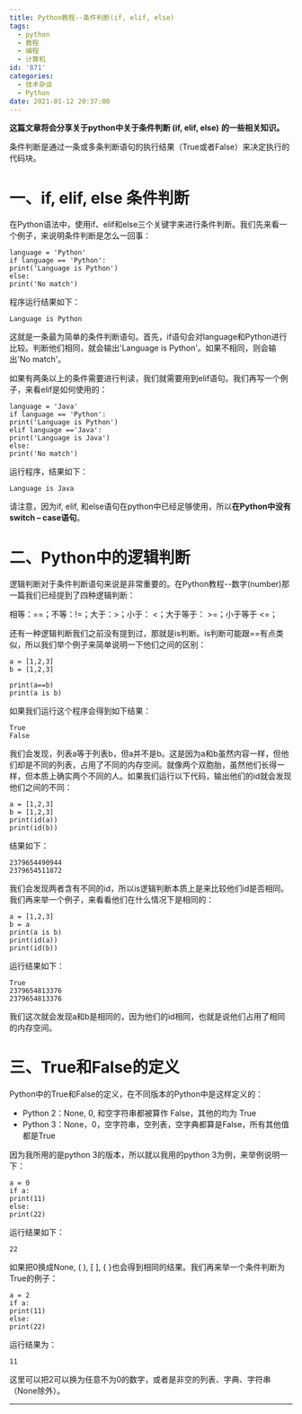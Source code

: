 ```yaml
---
title: Python教程--条件判断(if, elif, else)
tags:
  - python
  - 教程
  - 编程
  - 计算机
id: '871'
categories:
  - 技术杂谈
  - Python
date: 2021-01-12 20:37:00
---
```


**这篇文章将会分享关于python中关于条件判断 (if, elif, else)** **的一些相关知识。**
<!-- more -->
条件判断是通过一条或多条判断语句的执行结果（True或者False）来决定执行的代码块。

# **一、if, elif, else 条件判断**

在Python语法中，使用if、elif和else三个关键字来进行条件判断。我们先来看一个例子，来说明条件判断是怎么一回事：

```
language = 'Python'
if language == 'Python':
print('Language is Python')
else:
print('No match')
```

程序运行结果如下：

```
Language is Python
```

这就是一条最为简单的条件判断语句。首先，if语句会对language和Python进行比较。判断他们相同，就会输出'Language is Python'。如果不相同，则会输出'No match'。

如果有两条以上的条件需要进行判读，我们就需要用到elif语句。我们再写一个例子，来看elif是如何使用的：

```
language = 'Java'
if language == 'Python':
print('Language is Python')
elif language =='Java': 
print('Language is Java')
else:
print('No match')
```

运行程序，结果如下：

```
Language is Java
```

请注意，因为if, elif, 和else语句在python中已经足够使用，所以**在Python中没有switch – case语句**。

# **二、Python中的逻辑判断**

逻辑判断对于条件判断语句来说是非常重要的。在Python教程--数字(number)那一篇我们已经提到了四种逻辑判断：

相等：==；不等：!=；大于：>；小于： <；大于等于： >=；小于等于 <=；

还有一种逻辑判断我们之前没有提到过，那就是is判断。is判断可能跟==有点类似，所以我们举个例子来简单说明一下他们之间的区别：

```
a = [1,2,3]
b = [1,2,3]

print(a==b)
print(a is b)
```

如果我们运行这个程序会得到如下结果：

```
True
False
```

我们会发现，列表a等于列表b，但a并不是b。这是因为a和b虽然内容一样，但他们却是不同的列表，占用了不同的内存空间。就像两个双胞胎，虽然他们长得一样，但本质上确实两个不同的人。如果我们运行以下代码，输出他们的id就会发现他们之间的不同：

```
a = [1,2,3]
b = [1,2,3]
print(id(a))
print(id(b))
```

结果如下：

```
2379654490944
2379654511872
```

我们会发现两者含有不同的id，所以is逻辑判断本质上是来比较他们id是否相同。我们再来举一个例子，来看看他们在什么情况下是相同的：

```
a = [1,2,3]
b = a
print(a is b)
print(id(a))
print(id(b))
```

运行结果如下：

```
True
2379654813376
2379654813376
```

我们这次就会发现a和b是相同的，因为他们的id相同，也就是说他们占用了相同的内存空间。

# **三、True和False的定义**

Python中的True和False的定义，在不同版本的Python中是这样定义的：

*   Python 2：None, 0, 和空字符串都被算作 False，其他的均为 True
*   Python 3：None，0，空字符串，空列表，空字典都算是False，所有其他值都是True

因为我所用的是python 3的版本，所以就以我用的python 3为例，来举例说明一下：

```
a = 0
if a:
print(11)
else:
print(22)
```

运行结果如下：

```
22
```

如果把0换成None, ( ), \[ \], { }也会得到相同的结果。我们再来举一个条件判断为True的例子：

```
a = 2
if a:
print(11)
else:
print(22)
```

运行结果为：

```
11
```

这里可以把2可以换为任意不为0的数字，或者是非空的列表、字典、字符串（None除外）。

* * *


